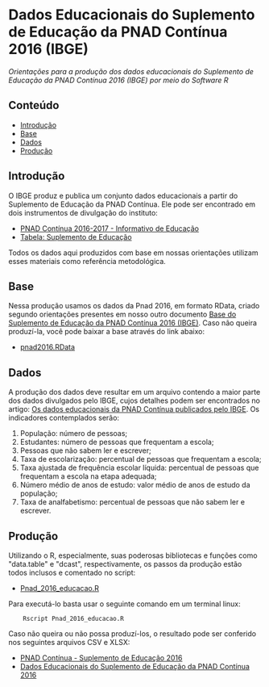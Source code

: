 Dados Educacionais do Suplemento de Educação da PNAD Contínua 2016 (IBGE)
========

_Orientações para a produção dos dados educacionais do Suplemento de Educação da PNAD Contínua 2016 (IBGE) por meio do Software R_

## Conteúdo

- [Introdução](#introdução)
- [Base](#base)
- [Dados](#dados)
- [Produção](#produção)

## Introdução

O IBGE produz e publica um conjunto dados educacionais a partir do Suplemento de Educação da PNAD Contínua. Ele pode ser encontrado em dois instrumentos de divulgação do instituto:
- <a href="https://biblioteca.ibge.gov.br/visualizacao/livros/liv101576_informativo.pdf">PNAD Contínua 2016-2017 - Informativo de Educação</a>
- <a href="https://drive.google.com/file/d/1Kc8f5O6_rUT5zlDLSppdyGEKeGxpzApu/view?usp=sharing">Tabela: Suplemento de Educação</a>

Todos os dados aqui produzidos com base em nossas orientações utilizam esses materiais como referência metodológica.

## Base

Nessa produção usamos os dados da Pnad 2016, em formato RData, criado segundo orientações presentes em nosso outro documento <a href="https://github.com/professorvirtual/educadata/tree/master/bases/pnad/2016">Base do Suplemento de Educação da PNAD Contínua 2016 (IBGE)</a>. Caso não queira produzí-la, você pode baixar a base através do link abaixo:
- <a href="https://drive.google.com/file/d/1Roh20NgJ7vWFPNj6qeRW3_ViyyLHHZ_x/view?usp=sharing">pnad2016.RData</a>

## Dados

A produção dos dados deve resultar em um arquivo contendo a maior parte dos dados divulgados pelo IBGE, cujos detalhes podem ser encontrados no artigo: <a href="#">Os dados educacionais da PNAD Contínua publicados pelo IBGE</a>. Os indicadores contemplados serão:
1. População: número de pessoas;
2. Estudantes: número de pessoas que frequentam a escola;
3. Pessoas que não sabem ler e escrever;
4. Taxa de escolarização: percentual de pessoas que frequentam a escola;
5. Taxa ajustada de frequência escolar líquida: percentual de pessoas que frequentam a escola na etapa adequada;
6. Número médio de anos de estudo: valor médio de anos de estudo da população;
7. Taxa de analfabetismo: percentual de pessoas que não sabem ler e escrever.

## Produção

Utilizando o R, especialmente, suas poderosas bibliotecas e funções como "data.table" e "dcast", respectivamente, os passos da produção estão todos inclusos e comentado no script:
- <a href="https://github.com/professorvirtual/educadata/blob/master/dados/pnad/2016/pnad_2016_educacao.R">Pnad_2016_educacao.R</a>

Para executá-lo basta usar o seguinte comando em um terminal linux:

        Rscript Pnad_2016_educacao.R

Caso não queira ou não possa produzí-los, o resultado pode ser conferido nos seguintes arquivos CSV e XLSX:

- <a href="https://drive.google.com/file/d/18BFMNgw-ihH0p8QUKVEIY2Eu3uTJTLUO/view?usp=sharing">PNAD Contínua - Suplemento de Educação 2016</a>
- <a href="https://drive.google.com/file/d/105BgMShMcOuKTAemHqiY1STUwO8AUITG/view?usp=sharing">Dados Educacionais do Suplemento de Educação da PNAD Contínua 2016</a>
